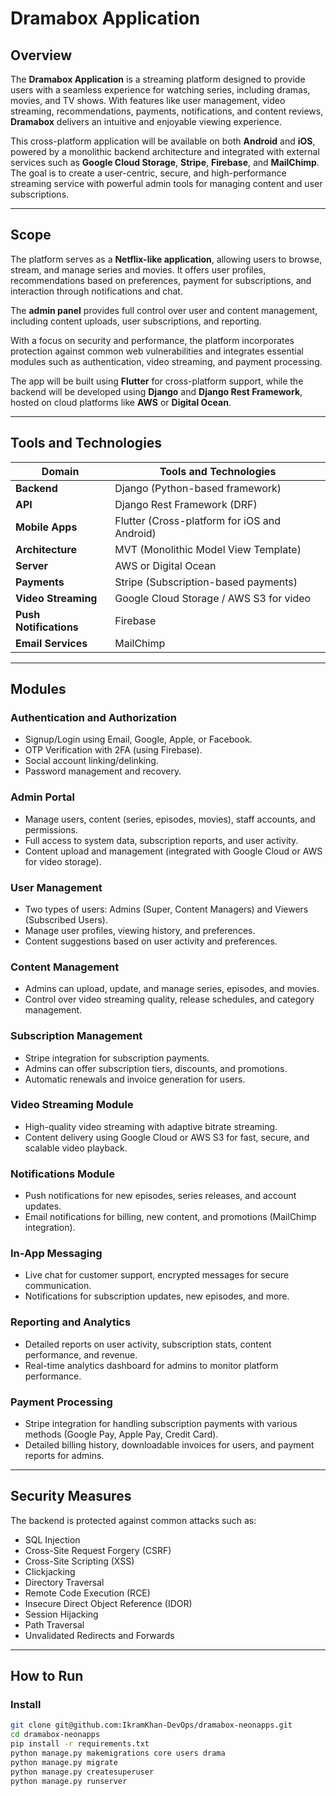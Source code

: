 # Dramabox Application

## Overview

The **Dramabox Application** is a streaming platform designed to provide users with a seamless experience for watching series, including dramas, movies, and TV shows. With features like user management, video streaming, recommendations, payments, notifications, and content reviews, **Dramabox** delivers an intuitive and enjoyable viewing experience.

This cross-platform application will be available on both **Android** and **iOS**, powered by a monolithic backend architecture and integrated with external services such as **Google Cloud Storage**, **Stripe**, **Firebase**, and **MailChimp**. The goal is to create a user-centric, secure, and high-performance streaming service with powerful admin tools for managing content and user subscriptions.

---

## Scope

The platform serves as a **Netflix-like application**, allowing users to browse, stream, and manage series and movies. It offers user profiles, recommendations based on preferences, payment for subscriptions, and interaction through notifications and chat.

The **admin panel** provides full control over user and content management, including content uploads, user subscriptions, and reporting.

With a focus on security and performance, the platform incorporates protection against common web vulnerabilities and integrates essential modules such as authentication, video streaming, and payment processing.

The app will be built using **Flutter** for cross-platform support, while the backend will be developed using **Django** and **Django Rest Framework**, hosted on cloud platforms like **AWS** or **Digital Ocean**.

---

## Tools and Technologies

| Domain             | Tools and Technologies                        |
|--------------------|-----------------------------------------------|
| **Backend**        | Django (Python-based framework)               |
| **API**            | Django Rest Framework (DRF)                   |
| **Mobile Apps**    | Flutter (Cross-platform for iOS and Android)  |
| **Architecture**   | MVT (Monolithic Model View Template)          |
| **Server**         | AWS or Digital Ocean                          |
| **Payments**       | Stripe (Subscription-based payments)          |
| **Video Streaming**| Google Cloud Storage / AWS S3 for video       |
| **Push Notifications** | Firebase                                 |
| **Email Services** | MailChimp                                     |

---

## Modules

### Authentication and Authorization

- Signup/Login using Email, Google, Apple, or Facebook.
- OTP Verification with 2FA (using Firebase).
- Social account linking/delinking.
- Password management and recovery.

### Admin Portal

- Manage users, content (series, episodes, movies), staff accounts, and permissions.
- Full access to system data, subscription reports, and user activity.
- Content upload and management (integrated with Google Cloud or AWS for video storage).

### User Management

- Two types of users: Admins (Super, Content Managers) and Viewers (Subscribed Users).
- Manage user profiles, viewing history, and preferences.
- Content suggestions based on user activity and preferences.

### Content Management

- Admins can upload, update, and manage series, episodes, and movies.
- Control over video streaming quality, release schedules, and category management.

### Subscription Management

- Stripe integration for subscription payments.
- Admins can offer subscription tiers, discounts, and promotions.
- Automatic renewals and invoice generation for users.

### Video Streaming Module

- High-quality video streaming with adaptive bitrate streaming.
- Content delivery using Google Cloud or AWS S3 for fast, secure, and scalable video playback.

### Notifications Module

- Push notifications for new episodes, series releases, and account updates.
- Email notifications for billing, new content, and promotions (MailChimp integration).

### In-App Messaging

- Live chat for customer support, encrypted messages for secure communication.
- Notifications for subscription updates, new episodes, and more.

### Reporting and Analytics

- Detailed reports on user activity, subscription stats, content performance, and revenue.
- Real-time analytics dashboard for admins to monitor platform performance.

### Payment Processing

- Stripe integration for handling subscription payments with various methods (Google Pay, Apple Pay, Credit Card).
- Detailed billing history, downloadable invoices for users, and payment reports for admins.

---

## Security Measures

The backend is protected against common attacks such as:

- SQL Injection
- Cross-Site Request Forgery (CSRF)
- Cross-Site Scripting (XSS)
- Clickjacking
- Directory Traversal
- Remote Code Execution (RCE)
- Insecure Direct Object Reference (IDOR)
- Session Hijacking
- Path Traversal
- Unvalidated Redirects and Forwards

---

## How to Run

### Install

```bash
git clone git@github.com:IkramKhan-DevOps/dramabox-neonapps.git
cd dramabox-neonapps
pip install -r requirements.txt
python manage.py makemigrations core users drama 
python manage.py migrate
python manage.py createsuperuser
python manage.py runserver
```

